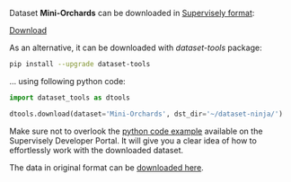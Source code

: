 Dataset **Mini-Orchards** can be downloaded in [Supervisely format](https://developer.supervisely.com/api-references/supervisely-annotation-json-format):

 [Download](https://assets.supervisely.com/remote/eyJsaW5rIjogImZzOi8vYXNzZXRzLzI4ODBfTWluaS1PcmNoYXJkcy9taW5pLW9yY2hhcmRzLURhdGFzZXROaW5qYS50YXIiLCAic2lnIjogImxQRmhDOUJOTWd2OXlVblJiL3pqQjYyQTh3NTEwRkE0c3E1Nk5jaUZlWm89In0=)

As an alternative, it can be downloaded with *dataset-tools* package:
``` bash
pip install --upgrade dataset-tools
```

... using following python code:
``` python
import dataset_tools as dtools

dtools.download(dataset='Mini-Orchards', dst_dir='~/dataset-ninja/')
```
Make sure not to overlook the [python code example](https://developer.supervisely.com/getting-started/python-sdk-tutorials/iterate-over-a-local-project) available on the Supervisely Developer Portal. It will give you a clear idea of how to effortlessly work with the downloaded dataset.

The data in original format can be [downloaded here](https://www.kaggle.com/datasets/dylanhasperhoven/mini-orchards).